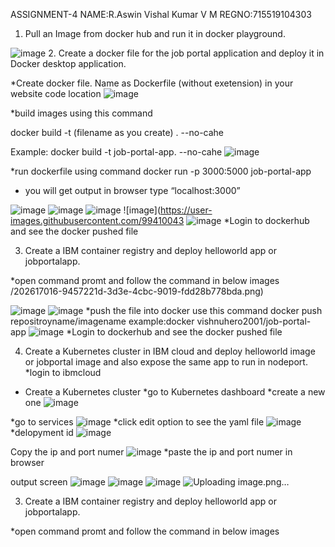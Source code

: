ASSIGNMENT-4 NAME:R.Aswin Vishal Kumar V M REGNO:715519104303

1.	Pull an Image from docker hub and run it in docker playground.

![image](https://user-images.githubusercontent.com/99410043/202616880-a72dad11-c227-4f22-b5f8-150bbe33e172.png)
2.	Create a docker file for the job portal application and deploy it in Docker desktop application.

*Create docker file. Name as Dockerfile (without exetension) in your website code location
![image](https://user-images.githubusercontent.com/99410043/202616913-0eb2246c-c87a-4941-b1b0-211f4b5438f2.png)

*build images using this command


docker build -t (filename as you create) . --no-cahe


Example: docker build -t job-portal-app. --no-cahe
![image](https://user-images.githubusercontent.com/99410043/202616934-d7358c4f-8770-4b94-9072-f9577ceaa544.png)

*run dockerfile using command
docker run -p 3000:5000 job-portal-app

*	you will get output in browser type “localhost:3000”

![image](https://user-images.githubusercontent.com/99410043/202616978-c4a59336-2074-4c8f-aea0-24522424ad4c.png)
![image](https://user-images.githubusercontent.com/99410043/202616997-d206eb0e-6e2d-4ab0-a358-1301af9b89d0.png)
![image](https://user-images.githubusercontent.com/99410043/202617007-6223fc0a-8ed6-4239-84c2-a6d2f2618811.png)
![image](https://user-images.githubusercontent.com/99410043
![image](https://user-images.githubusercontent.com/99410043/202617082-e3e3a660-619b-4058-9c0c-50f5e16144a5.png)
*Login to dockerhub and see the docker pushed file


3.	Create a IBM container registry and deploy helloworld app or jobportalapp.

*open command promt and follow the command in  below images
/202617016-9457221d-3d3e-4cbc-9019-fdd28b778bda.png)

![image](https://user-images.githubusercontent.com/99410043/202617030-29930b48-739e-4a61-ab42-f546d23da136.png)
![image](https://user-images.githubusercontent.com/99410043/202617045-ab838f90-8ee4-4764-b2ae-bc2bdfe986e8.png)
*push the file into docker use this command docker push repositroyname/imagename example:docker vishnuhero2001/job-portal-app
![image](https://user-images.githubusercontent.com/99410043/202617138-a89bfb49-a2e7-4bfa-aa83-e39374734746.png)
*Login to dockerhub and see the docker pushed file

4.	Create a Kubernetes cluster in IBM cloud and deploy helloworld image or jobportal image and also expose the same app to run in nodeport.
*login to ibmcloud
*	Create a Kubernetes cluster
*go to Kubernetes dashboard
*create a new one
![image](https://user-images.githubusercontent.com/99410043/202617165-1f658f9f-f589-4afd-8cc8-e0a4114b865d.png)

*go to services
![image](https://user-images.githubusercontent.com/99410043/202617198-219a212b-9e75-4902-864f-f62c7a5867cf.png)
*click edit option to see the yaml file
![image](https://user-images.githubusercontent.com/99410043/202617228-2b7a4a0a-c52c-4426-a4a3-6efef7fa6b3c.png)
*delopyment id
![image](https://user-images.githubusercontent.com/99410043/202617244-024a1087-9697-4cbd-a8af-1111b4082581.png)

Copy the ip and port numer
![image](https://user-images.githubusercontent.com/99410043/202617307-52875217-784f-47cf-8bc3-b451f8f9213e.png)
*paste the ip and port numer in browser 

output screen
![image](https://user-images.githubusercontent.com/99410043/202617348-43b28842-f086-4b5e-835d-492024ee07df.png)
![image](https://user-images.githubusercontent.com/99410043/202617373-796bc503-e840-438b-8d30-0ccf894687d2.png)
![image](https://user-images.githubusercontent.com/99410043/202617386-f2a45915-a96d-4977-9c64-6642df92d011.png)
![Uploading image.png…]()










3.	Create a IBM container registry and deploy helloworld app or jobportalapp.

*open command promt and follow the command in  below images

